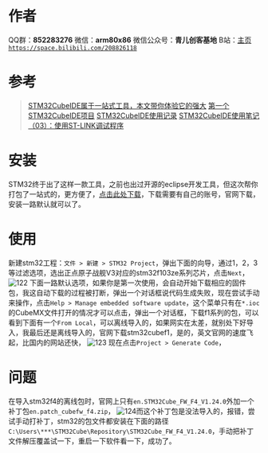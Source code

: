 ﻿# 作者
QQ群：**852283276**
微信：**arm80x86**
微信公众号：**青儿创客基地**
B站：[主页 `https://space.bilibili.com/208826118`](https://space.bilibili.com/208826118)

# 参考
> [STM32CubeIDE属于一站式工具，本文带你体验它的强大](https://blog.csdn.net/ybhuangfugui/article/details/89702356)
> [第一个STM32CubeIDE项目](https://blog.csdn.net/weixin_44481398/article/details/93293881)
> [STM32CubeIDE使用记录](https://blog.csdn.net/weixin_42415539/article/details/90795405)
> [STM32CubeIDE使用笔记（03）：使用ST-LINK调试程序](https://blog.csdn.net/Naisu_kun/article/details/97393547)

# 安装
STM32终于出了这样一款工具，之前也出过开源的eclipse开发工具，但这次帮你打包了一站式的，更方便了，[点击此处下载](https://my.st.com/content/my_st_com/en/products/development-tools/software-development-tools/stm32-software-development-tools/stm32-ides/stm32cubeide.license=1568939618757.product=STM32CubeIDE-Win.version=1.0.2.html)，下载需要有自己的账号，官网下载，安装一路默认就可以了。
# 使用
新建stm32工程：`文件 > 新建 > STM32 Project`，弹出下面的向导，通过1，2，3等过滤选项，选出正点原子战舰V3对应的stm32f103ze系列芯片，点击`Next`，
![122](https://img-blog.csdnimg.cn/20191004221427361.png?x-oss-process=image/watermark,type_ZmFuZ3poZW5naGVpdGk,shadow_10,text_aHR0cHM6Ly9ibG9nLmNzZG4ubmV0L1podV9aaHVfMjAwOQ==,size_16,color_FFFFFF,t_70)
下面一路默认选项，如果你是第一次使用，会自动开始下载相应的固件包，我这自动下载的过程被打断，弹出一个对话框说代码生成失败，现在尝试手动来操作，点击`Help > Manage embedded software update`，这个菜单只有在`*.ioc`的CubeMX文件打开的情况才可以点击，弹出一个对话框，下载f1系列的包，可以看到下面有一个`From Local`，可以离线导入的，如果网实在太差，就别处下好导入，我最后还是离线导入的，官网下载stm32cubef1，是的，英文官网的速度飞起，比国内的网站还快，
![123](https://img-blog.csdnimg.cn/20191004222411389.png?x-oss-process=image/watermark,type_ZmFuZ3poZW5naGVpdGk,shadow_10,text_aHR0cHM6Ly9ibG9nLmNzZG4ubmV0L1podV9aaHVfMjAwOQ==,size_16,color_FFFFFF,t_70)
现在点击`Project > Generate Code`，
# 问题
在导入stm32f4的离线包时，官网上只有`en.STM32Cube_FW_F4_V1.24.0`外加一个补丁包`en.patch_cubefw_f4.zip`，
![124](https://img-blog.csdnimg.cn/20191007214001502.png?x-oss-process=image/watermark,type_ZmFuZ3poZW5naGVpdGk,shadow_10,text_aHR0cHM6Ly9ibG9nLmNzZG4ubmV0L1podV9aaHVfMjAwOQ==,size_16,color_FFFFFF,t_70)而这个补丁包是没法导入的，报错，尝试手动打补丁，stm32的包文件都安装在下面的路径`C:\Users\***\STM32Cube\Repository\STM32Cube_FW_F4_V1.24.0`，手动把补丁文件解压覆盖试一下，重启一下软件看一下，成功了。
